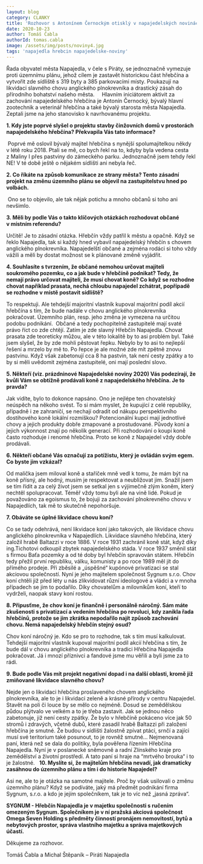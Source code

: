 ```yaml
---
layout: blog
category: CLANKY
title: 'Rozhovor s Antonínem Černockým otisklý v napajedelských novinách - říjen 2020'
date: 2020-10-23
author: Tomáš Čabla
authorId: tomas.cabla
image: /assets/img/posts/noviny4.jpg  
tags: 'napajedla hrebcin napajedelske-noviny'
---
```


Řada obyvatel města Napajedla, v čele s Piráty, se jednoznačně vymezuje proti územnímu
plánu, jehož cílem je zastavět historickou část hřebčína a vytvořit zde sídliště s 319 byty a 385
parkovacími místy. Poukazují na likvidaci slavného chovu anglického plnokrevníka a
drastický zásah do přírodního bohatství našeho města.
 
 
Hlavním iniciátorem aktivit za zachování napajedelského hřebčína je Antonín Černocký,
bývalý hlavní zootechnik a veterinář hřebčína a také bývalý starosta města Napajedla. Zeptali
jsme na jeho stanovisko k navrhovanému projektu.  
 
 
**1. Kdy jste poprvé slyšel o projektu stavby činžovních domů v prostorách
napajedelského hřebčína? Překvapila Vás tato informace?**
 
 
 Poprvé mě oslovil bývalý majitel hřebčína s nynější spolumajitelkou někdy v létě roku 2018.
Ptali se mě, co bych řekl na to, kdyby byla vedena cesta z Maliny I přes pastviny do
zámeckého parku. Jednoznačně jsem tehdy řekl NE! V té době ještě o nějakém sídlišti ani
nebyla řeč.  
 
 
**2. Co říkáte na způsob komunikace ze strany města? Tento zásadní projekt na
změnu územního plánu se objevil na zastupitelstvu hned po volbách.** 


 Ono se to objevilo, ale tak nějak potichu a mnoho občanů si toho ani nevšimlo.
 
 
**3. Měli by podle Vás o takto klíčových otázkách rozhodovat občané v místním
referendu?**


Určitě! Je to zásadní otázka. Hřebčín vždy patřil k městu a opačně. Když se řeklo Napajedla,
tak si každý hned vybavil napajedelský hřebčín s chovem anglického plnokrevníka.
Napajedelští občané a zejména rodáci si toho vždy vážili a měli by dostat možnost se
k plánované změně vyjádřit.  
 
 
**4. Souhlasíte s tvrzením, že občané nemohou určovat majiteli soukromého
pozemku, co a jak bude v hřebčíně podnikat? Tedy, že nemají právo určovat
majiteli, že musí chovat koně? Co když se rozhodne chovat například prasata,
nechá chloubu napajedel zchátrat, popřípadě se rozhodne v místě postavit
sídliště?**
 
 
To respektuji. Ale tehdejší majoritní vlastník kupoval majoritní podíl akcií hřebčína s tím, že
bude nadále v chovu anglického plnokrevníka pokračovat. Územního plán, resp. jeho změna
je vymezena na určitou podobu podnikání.  Občané a tedy pochopitelně zastupitelé mají svaté
právo říct co zde chtějí. Zatím je zde slavný Hřebčín Napajedla. Chovat prasata zde teoreticky
můžou, ale v této lokalitě by to asi problém byl. Také jsem slyšel, že by zde mohli pěstovat
řepku. Nebylo by to asi to nejlepší řešení a mrzelo by mě to. Po řepce je ale možné zde mít
zpětně znovu pastvinu. Když však zabetonují cca 8 ha pastvin, tak není cesty zpátky a to by si
měli uvědomit zejména zastupitelé, oni mají poslední slovo.  


**5. Někteří (viz. prázdninové Napajedelské noviny 2020) Vás podezírají, že kvůli
Vám se obtížně prodávali koně z napajedelského hřebčína. Je to pravda?**


Jak vidíte, bylo to dokonce napsáno. Ono je nejlépe ten chovatelský neúspěch na někoho
svést. To si mám myslet, že kupující z celé republiky, případně i ze zahraničí, se nechají
odradit od nákupu perspektivního dostihového koně lokální rozmíškou? Potencionální kupci
mají jednotlivé chovy a jejich produkty dobře zmapované a prostudované. Původy koní a
jejich výkonnost znají po několik generací. Při rozhodování o koupi koně často rozhoduje i
renomé hřebčína. Proto se koně z Napajedel vždy dobře prodávali.
 
 
**6. Někteří občané Vás označují za potížistu, který je ovládán svým egem. Co byste
jim vzkázal?**


Od malička jsem miloval koně a staříček mně vedl k tomu, že mám být na koně přísný,
ale hodný, musím je respektovat a neubližovat jim. Snažil jsem se tím řídit a za celý život
jsem se setkal jen s výjimečně zlým koněm, který nechtěl spolupracovat. Téměř vždy tomu
byli ale na vině lidé. Pokud je považováno za egoismus to, že bojuji za zachování
plnokrevného chovu v Napajedlích, tak mě to skutečně nepohoršuje.
 
 
**7. Obáváte se úplné likvidace chovu koní?**
 
 
Co se tady odehrává, není likvidace koní jako takových, ale likvidace chovu anglického
plnokrevníka v Napajedlích. Likvidace slavného hřebčína, který založil hrabě Baltazzi v roce
1886. V roce 1931 zachránil koně stát, když díky ing.Tichotovi odkoupil zbytek
napajedelského stáda. V roce 1937 směnil stát s firmou Baťa pozemky a od té doby byl
hřebčín spravován státem. Hřebčín tedy přežil první republiku, válku, komunisty a po roce
1989 měl jít do přímého prodeje. Při zběsilé a „úspěšné“ kupónové privatizaci se stal
akciovou společností. Nyní je jeho majitelem společnost Sygnum s.r.o. Chov koní chtěli již
před léty u nás zlikvidovat různí ideologové a vládci a v mnoha případech se jim to podařilo.
Díky chovatelům a milovníkům koní, kteří to vydrželi, naopak stavy koní rostou. 
   
   
  
**8. Připusťme, že chov koní je finančně i personálně náročný. Sám máte
zkušenosti s privatizací a vedením hřebčína po revoluci, kdy zanikla řada
hřebčínů, protože se jim zkrátka nepodařilo najít způsob zachování chovu.
Nemá napajedelský hřebčín stejný osud?**


Chov koní náročný je. Kdo se pro to rozhodne, tak s tím musí kalkulovat. Tehdejší majoritní
vlastník kupoval majoritní podíl akcií hřebčína s tím, že bude dál v chovu anglického
plnokrevníka a tradici Hřebčína Napajedla pokračovat. Já i mnozí příznivci a fandové jsme
mu věřili a byli jsme za to rádi.   
 
 
**9. Bude podle Vás mít projekt negativní dopad i na další oblasti, kromě již
zmiňované likvidace slavného chovu?**


Nejde jen o likvidaci hřebčína proslaveného chovem anglického plnokrevníka, ale to je i
likvidaci zeleně a krásné přírody v centru Napajedel. Stavět na poli či louce by se mělo co
nejméně. Dosud se zemědělskou půdou plýtvalo ve velkém a to je třeba zastavit. Jak se
jednou něco zabetonuje, již není cesty zpátky. Že bylo v hřebčíně pokáceno více jak 50
stromů i zdravých, včetně dubů, které zasadil hrabě Baltazzi při založení hřebčína je smutné.
Že budou v sídlišti žalostně zpívat ptáci, srnčí a zajíci musí své teritorium také posunout, to je
rovněž smutné… Nejmenovaná paní, která než se dala do politiky, byla pověřena řízením
Hřebčína Napajedla. Nyní je v poslanecké sněmovně a radní Zlínského kraje pro zemědělství
a životní prostředí. A tato paní si hraje na “mrtvého brouka“ i to je žalostné.
 
**10. Myslíte si, že majitelům hřebčína nevadí, jak dramaticky zasáhnou do
územního plánu a tím i do historie Napajedel?**


Asi ne, ale to je otázka na samotné majitele. Proč by však usilovali o změnu územního plánu?
Když se podíváte, jaký má předmět podnikání firma Sygnum, s.r.o. a kdo je jejím
společníkem, tak je to víc než „jasná zpráva“. 


**SYGNUM - Hřebčín Napajedla je v majetku společnosti s ručením omezeným Sygnum.
Společníkem je v ní pražská akciová společnost Omega Seven Holding s předměty činností
pronájem nemovitostí, bytů a nebytových prostor, správa vlastního majetku a správa
majetkových účastí.**


Děkujeme za rozhovor.

Tomáš Čabla a Michal Štěpaník – Piráti Napajedla
